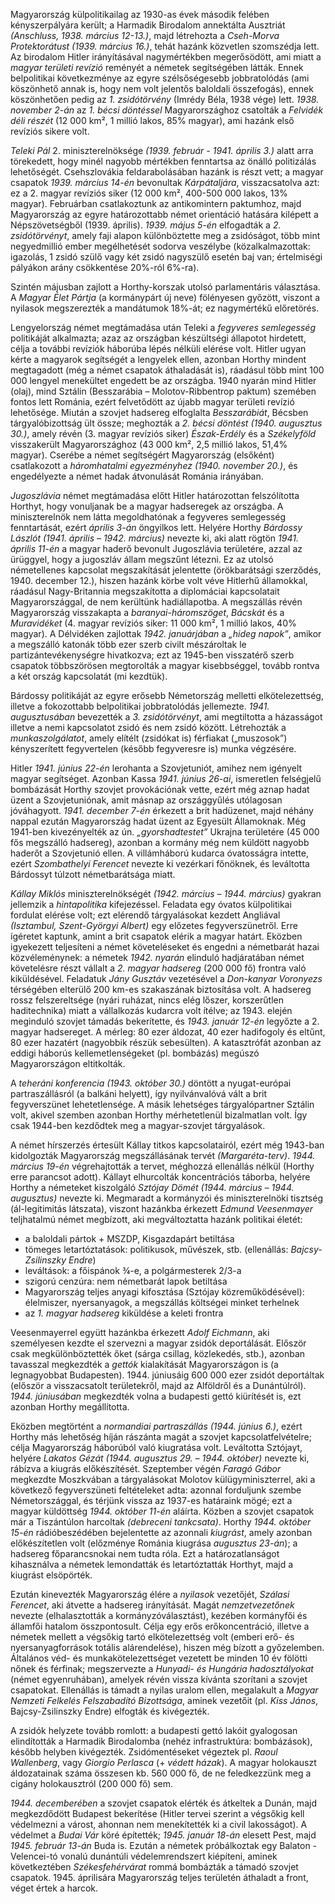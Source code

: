 Magyarország külpolitikailag az 1930-as évek második felében kényszerpályára került; a Harmadik Birodalom annektálta Ausztriát *(Anschluss, 1938. március 12-13.)*, majd létrehozta a *Cseh-Morva Protektorátust (1939. március 16.)*, tehát hazánk közvetlen szomszédja lett. Az birodalom Hitler irányításával nagymértékben megerősödött, ami miatt a *magyar területi revízió* reményét a németek segítségében látták. Ennek belpolitikai következménye az egyre szélsőségesebb jobbratolódás (ami köszönhető annak is, hogy nem volt jelentős baloldali összefogás), ennek köszönhetően pedig az *1. zsidótörvény* (Imrédy Béla, 1938 vége) lett. *1938. november 2-án* az *1. bécsi döntéssel* Magyarországhoz csatolták a *Felvidék déli részét* (12 000 km², 1 millió lakos, 85% magyar), ami hazánk első revíziós sikere volt.

*Teleki Pál* 2. miniszterelnöksége *(1939. február - 1941. április 3.)* alatt arra törekedett, hogy minél nagyobb mértékben fenntartsa az önálló politizálás lehetőségét. Csehszlovákia feldarabolásában hazánk is részt vett; a magyar csapatok *1939. március 14-én* bevonultak *Kárpátaljára*, visszacsatolva azt: ez a 2. magyar revíziós siker (12 000 km², 400-500 000 lakos, 13% magyar). Februárban csatlakoztunk az antikomintern paktumhoz, majd Magyarország az egyre határozottabb német orientáció hatására kilépett a Népszövetségből (1939. április). *1939. május 5-én* elfogadták a *2. zsidótörvényt*, amely faji alapon különböztette meg a zsidóságot, több mint negyedmillió ember megélhetését sodorva veszélybe (közalkalmazottak: igazolás, 1 zsidó szülő vagy két zsidó nagyszülő esetén baj van; értelmiségi pályákon arány csökkentése 20%-ról 6%-ra).

Szintén májusban zajlott a Horthy-korszak utolsó parlamentáris választása. A *Magyar Élet Pártja* (a kormánypárt új neve) fölényesen győzött, viszont a nyilasok megszerezték a mandátumok 18%-át; ez nagymértékű előretörés.

Lengyelország német megtámadása után Teleki a *fegyveres semlegesség* politikáját alkalmazta; azaz az országban készültségi állapotot hirdetett, célja a további revíziók háborúba lépés nélküli elérése volt. Hitler ugyan kérte a magyarok segítségét a lengyelek ellen, azonban Horthy mindent megtagadott (még a német csapatok áthaladását is), ráadásul több mint 100 000 lengyel menekültet engedett be az országba. 1940 nyarán mind Hitler (olaj), mind Sztálin (Besszarábia – Molotov-Ribbentrop paktum) szemében fontos lett Románia, ezért felvetődött az újabb magyar területi revízió lehetősége. Miután a szovjet hadsereg elfoglalta *Besszarábiát*, Bécsben tárgyalóbizottság ült össze; meghozták a *2. bécsi döntést (1940. augusztus 30.)*, amely révén (3. magyar revíziós siker) *Észak-Erdély* és a *Székelyföld* visszakerült Magyarországhoz (43 000 km², 2,5 millió lakos, 51,4% magyar). Cserébe a német segítségért Magyarország (elsőként) csatlakozott a *háromhatalmi egyezményhez (1940. november 20.)*, és engedélyezte a német hadak átvonulását Románia irányában.

*Jugoszlávia* német megtámadása előtt Hitler határozottan felszólította Horthyt, hogy vonuljanak be a magyar hadseregek az országba. A miniszterelnök nem látta megoldhatónak a fegyveres semlegesség fenntartását, ezért *április 3-án* öngyilkos lett. Helyére Horthy *Bárdossy Lászlót (1941. április – 1942. március)* nevezte ki, aki alatt rögtön *1941. április 11-én* a magyar haderő bevonult Jugoszlávia területére, azzal az ürüggyel, hogy a jugoszláv állam megszűnt létezni. Ez az utolsó németellenes kapcsolat megszakítását jelentette (örökbarátsági szerződés, 1940. december 12.), hiszen hazánk körbe volt véve Hitlerhű államokkal, ráadásul Nagy-Britannia megszakította a diplomáciai kapcsolatait Magyarországgal, de nem kerültünk hadiállapotba. A megszállás révén Magyarország visszakapta a *baranyai-háromszöget*, *Bácskát* és a *Muravidéket* (4. magyar revíziós siker: 11 000 km², 1 millió lakos, 40% magyar). A Délvidéken zajlottak *1942. januárjában* a *„hideg napok”*, amikor a megszálló katonák több ezer szerb civilt mészároltak le partizántevékenységre hivatkozva; ezt az 1945-ben visszatérő szerb csapatok többszörösen megtorolták a magyar kisebbséggel, tovább rontva a két ország kapcsolatát (mi kezdtük).

Bárdossy politikáját az egyre erősebb Németország melletti elkötelezettség, illetve a fokozottabb belpolitikai jobbratolódás jellemezte. *1941. augusztusában* bevezették a *3. zsidótörvényt*, ami megtiltotta a házasságot illetve a nemi kapcsolatot zsidó és nem zsidó között. Létrehozták a *munkaszolgálatot*, amely elítélt (zsidókat is) férfiakat („muszosok”) kényszerített fegyvertelen (később fegyveresre is) munka végzésére.

Hitler *1941. június 22-én* lerohanta a Szovjetuniót, amihez nem igényelt magyar segítséget. Azonban Kassa *1941. június 26-ai*, ismeretlen felségjelű bombázását Horthy szovjet provokációnak vette, ezért még aznap hadat üzent a Szovjetuniónak, amit másnap az országgyűlés utólagosan jóváhagyott. *1941. december 7-én* érkezett a brit hadüzenet, majd néhány nappal ezután Magyarország hadat üzent az Egyesült Államoknak. Még 1941-ben kivezényelték az ún. *„gyorshadtestet”* Ukrajna területére (45 000 fős megszálló hadsereg), azonban a kormány még nem küldött nagyobb haderőt a Szovjetunió ellen. A villámháború kudarca óvatosságra intette, ezért *Szombathelyi Ferencet* nevezte ki vezérkari főnöknek, és leváltotta Bárdossyt túlzott németbarátsága miatt.

*Kállay Miklós* miniszterelnökségét *(1942. március – 1944. március)* gyakran jellemzik a *hintapolitika* kifejezéssel. Feladata egy óvatos külpolitikai fordulat elérése volt; ezt elérendő tárgyalásokat kezdett Angliával *(Isztambul, Szent-Györgyi Albert)* egy előzetes fegyverszünetről. Erre ígéretet kaptunk, amint a brit csapatok elérik a magyar határt. Eközben igyekezett teljesíteni a német követeléseket és engedni a németbarát hazai közvéleménynek: a németek *1942. nyarán* elinduló hadjáratában német követelésre részt vállalt a *2. magyar hadsereg* (200 000 fő) frontra való kiküldésével. Feladatuk *Jány Gusztáv* vezetésével a *Don-kanyar* *Voronyezs* térségében elterülő 200 km-es szakaszának biztosítása volt. A hadsereg rossz felszereltsége (nyári ruházat, nincs elég lőszer, korszerűtlen haditechnika) miatt a vállalkozás kudarcra volt ítélve; az 1943. elején meginduló szovjet támadás bekerítette, és *1943. január 12-én* legyőzte a 2. magyar hadsereget. A mérleg: 80 ezer áldozat, 40 ezer hadifogoly és eltűnt, 80 ezer hazatért (nagyobbik részük sebesülten). A katasztrófát azonban az eddigi háborús kellemetlenségeket (pl. bombázás) megúszó Magyarországon eltitkolták.

A *teheráni konferencia (1943. október 30.)* döntött a nyugat-európai partraszállásról (a balkáni helyett), így nyilvánvalóvá vált a brit fegyverszünet lehetetlensége. A másik lehetséges tárgyalópartner Sztálin volt, akivel szemben azonban Horthy mérhetetlenül bizalmatlan volt. Így csak 1944-ben kezdődtek meg a magyar-szovjet tárgyalások.

A német hírszerzés értesült Kállay titkos kapcsolatairól, ezért még 1943-ban kidolgozták Magyarország megszállásának tervét *(Margaréta-terv)*. *1944. március 19-én* végrehajtották a tervet, méghozzá ellenállás nélkül (Horthy erre parancsot adott). Kállayt elhurcolták koncentrációs táborba, helyére Horthy a németeket kiszolgáló *Sztójay Dömét (1944. március – 1944. augusztus)* nevezte ki. Megmaradt a kormányzói és miniszterelnöki tisztség (ál-legitimitás látszata), viszont hazánkba érkezett *Edmund Veesenmayer* teljhatalmú német megbízott, aki megváltoztatta hazánk politikai életét:

 - a baloldali pártok + MSZDP, Kisgazdapárt betiltása
 - tömeges letartóztatások: politikusok, művészek, stb. (ellenállás: *Bajcsy-Zsilinszky Endre*)
 - leváltások: a főispánok ¾-e, a polgármesterek 2/3-a
 - szigorú cenzúra: nem németbarát lapok betiltása
 - Magyarország teljes anyagi kifosztása (Sztójay közreműködésével): élelmiszer, nyersanyagok, a megszállás költségei minket terhelnek
 - az *1. magyar hadsereg* kiküldése a keleti frontra

Veesenmayerrel együtt hazánkba érkezett *Adolf Eichmann*, aki személyesen kezdte el szervezni a magyar zsidók deportálását. Először csak megkülönböztették őket (sárga csillag, közlekedés, stb.), azonban tavasszal megkezdték a *gettók* kialakítását Magyarországon is (a legnagyobbat Budapesten). 1944. júniusáig 600 000 ezer zsidót deportáltak (először a visszacsatolt területekről, majd az Alföldről és a Dunántúlról). *1944. júniusában* megkezdték volna a budapesti gettó kiürítését is, ezt azonban Horthy megállította.

Eközben megtörtént a *normandiai partraszállás (1944. június 6.)*, ezért Horthy más lehetőség híján rászánta magát a szovjet kapcsolatfelvételre; célja Magyarország háborúból való kiugratása volt. Leváltotta Sztójayt, helyére *Lakatos Gézát (1944. augusztus 29. – 1944. október)* nevezte ki, rábízva a kiugrás előkészítését. Szeptember végén *Faragó Gábor* megkezdte Moszkvában a tárgyalásokat Molotov külügyminiszterrel, aki a következő fegyverszüneti feltételeket adta: azonnal forduljunk szembe Németországgal, és térjünk vissza az 1937-es határaink mögé; ezt a magyar küldöttség *1944. október 11-én* aláírta. Közben a szovjet csapatok már a Tiszántúlon harcoltak *(debreceni tankcsata)*. Horthy *1944. október 15-én* rádióbeszédében bejelentette az azonnali *kiugrást*, amely azonban előkészítetlen volt (előzménye Románia kiugrása *augusztus 23-án*); a hadsereg főparancsnokai nem tudta róla. Ezt a határozatlanságot kihasználva a németek lemondatták és letartóztatták Horthyt, majd a kiugrást elsöpörték.

Ezután kinevezték Magyarország élére a *nyilasok* vezetőjét, *Szálasi Ferencet*, aki átvette a hadsereg irányítását. Magát *nemzetvezetőnek* nevezte (elhalasztották a kormányzóválasztást), kezében kormányfői és államfői hatalom összpontosult. Célja egy erős erőkoncentráció, illetve a németek mellett a végsőkig tartó elkötelezettség volt (emberi erő- és nyersanyagforrások totális alárendelése), hiszen még bízott a győzelemben. Általános véd- és munkakötelezettséget vezetett be minden 10 év fölötti nőnek és férfinak; megszervezte a *Hunyadi- és Hungária hadosztályokat* (német egyenruhában), amelyek révén vissza kívánta szorítani a szovjet csapatokat. Ellenállás is támadt a nyilas uralom ellen, megalakult a *Magyar Nemzeti Felkelés Felszabadító Bizottsága*, aminek vezetőit (pl. *Kiss János*, Bajcsy-Zsilinszky Endre) elfogták és kivégezték.

A zsidók helyzete tovább romlott: a budapesti gettó lakóit gyalogosan elindították a Harmadik Birodalomba (nehéz infrastruktúra: bombázások), később helyben kivégezték. Zsidómentéseket végeztek pl. *Raoul Wallenberg*, vagy *Giorgio Perlasca* (+ *védett házak*). A magyar holokauszt áldozatainak száma összesen kb. 560 000 fő, de ne feledkezzünk meg a cigány holokausztról (200 000 fő) sem.

*1944. decemberében* a szovjet csapatok elérték és átkeltek a Dunán, majd megkezdődött Budapest bekerítése (Hitler tervei szerint a végsőkig kell védelmezni a várost, ahonnan nem menekítették ki a civil lakosságot). A védelmet a *Budai Vár* köré építették; *1945. január 18-án* elesett Pest, majd *1945. február 13-án* Buda is. Ezután a németek próbálkoztak egy Balaton - Velencei-tó vonalú dunántúli védelemrendszert kiépíteni, aminek következtében *Székesfehérvárat* rommá bombázták a támadó szovjet csapatok. 1945. áprilisára Magyarország teljes területén áthaladt a front, véget értek a harcok.
